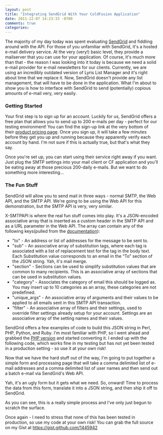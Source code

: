```yaml
---
layout: post
title: "Integrating SendGrid With Your ColdFusion Application"
date: 2011-12-07 14:23:33 -0700
comments: true
categories: 
---
```

The majority of my day today was spent evaluating [SendGrid](http://sendgrid.com/) and fiddling around with the API. For those of you unfamiliar with SendGrid, it's a hosted e-mail delivery service. At the very (very!) basic level, they provide a mailserver that you can use for your application. Of course, it's much more than that - the reason I was looking into it today is because we need a solid e-mail provider for e-mail newsletters for our clients. Currently, we are using an incredibly outdated version of Lyris List Manager and it's right about time that we replace it. Now, SendGrid doesn't provide any list management, that will have to be done in the application. What I'm about to show you is how to interface with SendGrid to send (potentially) copious amounts of e-mail very, very easily.

<!-- more -->

### Getting Started

Your first step is to sign up for an account. Luckily for us, SendGrid offers a free plan that allows you to send up to 200 e-mails per day - perfect for our testing environment! You can find the sign-up link at the very bottom of their [product pricing page](http://sendgrid.com/pricing.html). Once you sign up, it will take a few minutes before they get you up and running because they apparently verify each account by hand. I'm not sure if this is actually true, but that's what they say.

Once you're set up, you can start using their service right away if you want. Just plug the SMTP settings into your mail client or CF application and you'll be eating away at those precious 200-daily e-mails. But we want to do something more interesting...

### The Fun Stuff

SendGrid will allow you to send mail in three ways - normal SMTP, the Web API, and the SMTP API. We're going to be using the Web API for this demonstration, but the SMTP API is very, very similar.

X-SMTPAPI is where the real fun stuff comes into play. It's a JSON-encoded associative array that is inserted as a custom header in the SMTP API and as a URL parameter in the Web API. The array can contain any of the following keys(pulled from the [documentation](http://docs.sendgrid.com/documentation/api/smtp-api/developers-guide/)):

 - "to" - An address or list of addresses for the message to be sent to.
 - "sub" - An associative array of substitution tags, where each tag is associated with a list of replacement text for the tag in the body text. Each Substitution value corresponds to an email in the “To” section of the JSON string. Yah, it's mail merge.
 - "section" - Sections can be used to simplify substitution values that are common to many recipients. This is an associative array of sections that can be used in substitution values.
 - "category" - Associates the category of email this should be logged as. You may insert up to 10 categories as an array, these categories are not predefined.
 - "unique_args" - An associative array of arguments and their values to be applied to all emails sent in this SMTP API transaction.
 - "filter" - An associative array of filters and their settings, used to override filter settings already setup for your account. Settings are an associative array of the setting names and their values.

SendGrid offers a few examples of code to build this JSON string in Perl, PHP, Python, and Ruby. I'm most familiar with PHP, so I went ahead and grabbed the [PHP version](http://docs.sendgrid.com/documentation/api/smtp-api/php-example/) and started converting it. I ended up with the following code, which works fine in my testing but has not yet been tested in a production setting - so use it at your own risk!

<script src="https://gist.github.com/1445942.js?file=smtpApiHeader.cfc"></script>

Now that we have the hard stuff out of the way, I'm going to put together a simple form and processing page that will take a comma delimited list of e-mail addresses and a comma delimited list of user names and then send out a batch e-mail via SendGrid's Web API.

<script src="https://gist.github.com/1445942.js?file=index.cfm"></script>

Yah, it's an ugly form but it gets what we need. So, onward! Time to process the data from this form, translate it into a JSON string, and then ship it off to SendGrid.

<script src="https://gist.github.com/1445942.js?file=process.cfm"></script>

As you can see, this is a really simple process and I've only just begun to scratch the surface.

Once again - I need to stress that none of this has been tested in production, so use my code at your own risk! You can grab the full source on my Gist at https://gist.github.com/1445942